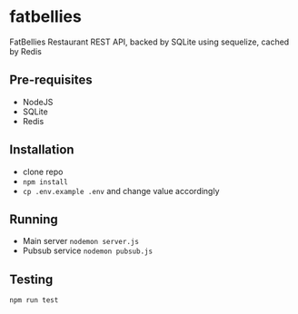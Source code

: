 # fatbellies

FatBellies Restaurant REST API, backed by SQLite using sequelize, cached by Redis

## Pre-requisites

* NodeJS
* SQLite
* Redis

## Installation

* clone repo
* `npm install`
* `cp .env.example .env` and change value accordingly

## Running

* Main server `nodemon server.js`
* Pubsub service `nodemon pubsub.js`

## Testing

`npm run test`